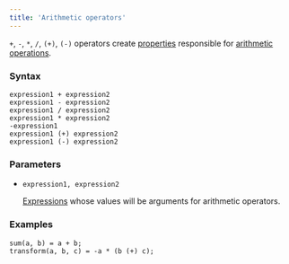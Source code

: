 ```yaml
---
title: 'Arithmetic operators'
---
```


`+`, `-`, `*`, `/`, `(+)`, `(-)` operators create [properties](Properties.md) responsible for [arithmetic operations](Arithmetic_operators_+_-_..._.md).

### Syntax

    expression1 + expression2  
    expression1 - expression2  
    expression1 / expression2  
    expression1 * expression2  
    -expression1
    expression1 (+) expression2  
    expression1 (-) expression2  

### Parameters

- `expression1, expression2`

    [Expressions](Expression.md) whose values will be arguments for arithmetic operators.

### Examples

```lsf
sum(a, b) = a + b;
transform(a, b, c) = -a * (b (+) c);
```
